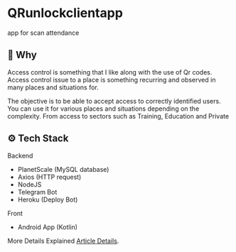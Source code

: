 # QRunlockclientapp
 app for scan attendance

## 🤔 Why
Access control is something that I like along with the use of Qr codes. Access control issue to a place is something recurring and observed in many places and situations for.

The objective is to be able to accept access to correctly identified users. You can use it for various places and situations depending on the complexity. From access to sectors such as Training, Education and Private


## ⚙️ Tech Stack
Backend
+ PlanetScale (MySQL database)
+ Axios (HTTP request)
+ NodeJS
+ Telegram Bot
+ Heroku (Deploy Bot)

Front
+ Android App (Kotlin)

More Details Explained [Article Details](https://blogdevtrip.hashnode.dev/qrunlock-access-events).
